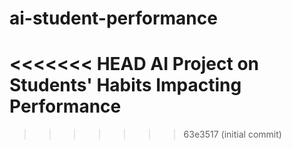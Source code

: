 # ai-student-performance
<<<<<<< HEAD
AI Project on Students' Habits Impacting Performance
=======
>>>>>>> 63e3517 (initial commit)
